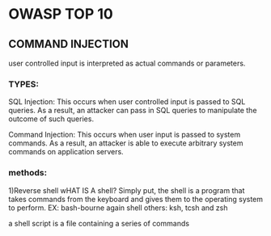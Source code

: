 # OWASP TOP 10

## COMMAND INJECTION
user controlled input is interpreted as actual commands or parameters.

### TYPES:

SQL Injection: This occurs when user controlled input is passed to SQL queries.
As a result, an attacker can pass in SQL queries to manipulate the outcome of such queries. 

Command Injection: This occurs when user input is passed to system commands.
As a result, an attacker is able to execute arbitrary system commands on application servers.


### methods:
1)Reverse shell
wHAT IS A shell?
Simply put, the shell is a program that takes commands from the keyboard and gives them to the operating system to perform.
EX:
bash-bourne again shell
others: ksh, tcsh and zsh

a shell script is a file containing a series of commands
